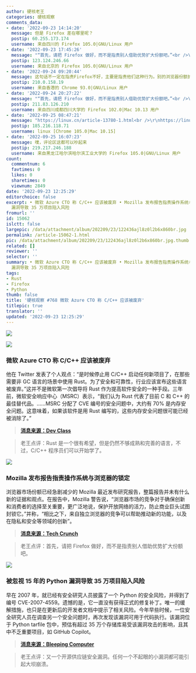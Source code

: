 ```yaml
---
author: 硬核老王
categories: 硬核观察
comments_data:
- date: '2022-09-23 14:14:20'
  message: 但是 Firefox 差在哪里呢？
  postip: 60.255.173.174
  username: 来自四川的 Firefox 105.0|GNU/Linux 用户
- date: '2022-09-23 17:45:26'
  message: "“首先，请把 Firefox 做好，而不是指责别人借助优势扩大份额吧。”<br />\r\n<br />\r\n这个观点我不能认同"
  postip: 123.124.246.66
  username: 来自北京的 Firefox 105.0|GNU/Linux 用户
- date: '2022-09-24 09:20:44'
  message: 这句话不一定在指责Firefox不好，主要是指责他们这种行为。别的浏览器份额扩大说到底还是和用户对产品的欢迎度有关。而火狐应该做的是专注于产品质量，做出好的产品自然会扩大其市场份额。而不是抱怨别人市场份额扩大。这才是市场竞争以及竞争的意义。所以我不认为老王这句话有什么不妥。这就像一个学生抱怨成绩比自己好的同学（这位同学未必一定是差生），甚至戏谑的嘲讽它作弊了。难道他应该做的不是专注于自己的学习，先把成绩提上去再说嘛？
  postip: 210.0.158.19
  username: 来自香港的 Chrome 93.0|GNU/Linux 用户
- date: '2022-09-24 20:27:22'
  message: "“首先，请把 Firefox 做好，而不是指责别人借助优势扩大份额吧。”<br />\r\n<br />\r\n首先，请指出Firefox做的不好的地方及如何改正。"
  postip: 211.83.126.210
  username: 来自四川成都四川大学的 Firefox 102.0|Mac 10.13 用户
- date: '2022-09-25 08:47:21'
  message: "https://linux.cn/article-13780-1.html<br />\r\nhttps://linux.cn/article-13658-1.html"
  postip: 185.216.118.71
  username: linux [Chrome 105.0|Mac 10.15]
- date: '2022-09-25 16:07:23'
  message: 噗，评论区这都可以吵起来
  postip: 219.217.246.188
  username: 来自黑龙江哈尔滨哈尔滨工业大学的 Firefox 105.0|GNU/Linux 用户
count:
  commentnum: 6
  favtimes: 0
  likes: 0
  sharetimes: 0
  viewnum: 2849
date: '2022-09-23 12:25:29'
editorchoice: false
excerpt: • 微软 Azure CTO 称 C/C++ 应该被废弃 • Mozilla 发布报告指责操作系统与浏览器的锁定 • 被忽视 15 年的 Python
  漏洞导致 35 万项目陷入风险
fromurl: ''
id: 15062
islctt: false
largepic: /data/attachment/album/202209/23/122436ajl8z0l2b6x860br.jpg
permalink: /article-15062-1.html
pic: /data/attachment/album/202209/23/122436ajl8z0l2b6x860br.jpg.thumb.jpg
related: []
reviewer: ''
selector: ''
summary: • 微软 Azure CTO 称 C/C++ 应该被废弃 • Mozilla 发布报告指责操作系统与浏览器的锁定 • 被忽视 15 年的 Python
  漏洞导致 35 万项目陷入风险
tags:
- Rust
- Firefox
- Python
thumb: false
title: '硬核观察 #768 微软 Azure CTO 称 C/C++ 应该被废弃'
titlepic: true
translator: ''
updated: '2022-09-23 12:25:29'
---
```


![](/data/attachment/album/202209/23/122436ajl8z0l2b6x860br.jpg)


![](/data/attachment/album/202209/23/122437tvt77l3d6ev66iwt.jpg)


### 微软 Azure CTO 称 C/C++ 应该被废弃


他在 Twitter 发表了个人观点：“是时候停止用 C/C++ 启动任何新项目了，在那些需要非 GC 语言的场景中使用 Rust。为了安全和可靠性，行业应该宣布这些语言被废弃。”这并不是微软第一次倡导将 Rust 作为提高软件安全的一种手段。三年前，微软安全响应中心（MSRC）表示，“我们认为 Rust 代表了目前 C 和 C++ 的最佳替代品。……MSRC 分配了 CVE 编号的安全问题中，大约有 70% 是内存安全问题。这意味着，如果该软件是用 Rust 编写的，这些内存安全问题很可能已经被消除了。”



> 
> **[消息来源：Dev Class](https://devclass.com/2022/09/20/microsoft-azure-cto-on-c-c/)**
> 
> 
> 



> 
> 老王点评：Rust 是一个很有希望，但是仍然不够成熟和完善的语言，不过，C/C++ 程序员们可以开始学了。
> 
> 
> 


![](/data/attachment/album/202209/23/122445rgcipeni22ee322c.jpg)


### Mozilla 发布报告指责操作系统与浏览器的锁定


浏览器市场份额已经急剧减少的 Mozilla 最近发布研究报告，整篇报告并未有什么新的证据和观点。在报告中，Mozilla 警告说，“浏览器市场的竞争对于确保创新和消费者的选择至关重要，更广泛地说，保护开放网络的活力，防止商业巨头试图封锁它。”并称，“相比之下，来自独立浏览器的竞争可以帮助推动新的功能，以及在隐私和安全等领域的创新”。



> 
> **[消息来源：Tech Crunch](https://techcrunch.com/2022/09/22/mozilla-browser-research/)**
> 
> 
> 



> 
> 老王点评：首先，请把 Firefox 做好，而不是指责别人借助优势扩大份额吧。
> 
> 
> 


![](/data/attachment/album/202209/23/122500kiljjupwffguzlab.jpg)


### 被忽视 15 年的 Python 漏洞导致 35 万项目陷入风险


早在 2007 年，就已经有安全研究人员披露了一个 Python 的安全风险，并得到了编号 CVE-2007-4559。遗憾的是，它一直没有获得正式的修复补丁。唯一的缓解措施，也只是在更新后的开发者文档中提示了相关风险。今年早些时候，一位安全研究人员在调查另一个安全问题时，再次发现该漏洞可用于代码执行。该漏洞位于 Python tarfile 包中，预估有超过 35 万个存储库易受该漏洞攻击的影响，且其中不乏重要项目，如 GitHub Copilot。



> 
> **[消息来源：Bleeping Computer](https://www.bleepingcomputer.com/news/security/unpatched-15-year-old-python-bug-allows-code-execution-in-350k-projects/)**
> 
> 
> 



> 
> 老王点评：又一个开源供应链安全漏洞。任何一个不起眼的小漏洞都可能引起大坝崩溃。
> 
> 
>